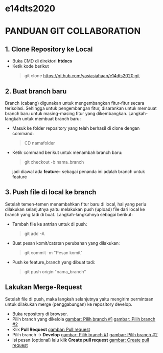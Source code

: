 # e14dts2020
# PANDUAN GIT COLLABORATION

## 1. Clone Repository ke Local

 - Buka CMD di direktori **htdocs**
 - Ketik kode berikut
	> git clone https://github.com/yasiasiahaan/e14dts2020.git

## 2. Buat branch baru
Branch (cabang) digunakan untuk mengembangkan fitur-fitur secara terisolasi. Sehingga untuk pengembangan fitur, disarankan untuk membuat branch baru untuk masing-masing fitur yang dikembangkan. Langkah-langkah untuk membuat branch baru:
 - Masuk ke folder repository yang telah berhasil di clone dengan command:
	 > CD namafolder

 - Ketik command berikut untuk menambah branch baru:
	 > git checkout -b nama_branch

	 jadi diawal ada **feature-** sebagai penanda ini adalah branch untuk feature
## 3. Push file di local ke branch
Setelah temen-temen menambahkan fitur baru di local, hal yang perlu dilakukan selanjutnya yaitu melakukan push (upload) file dari local ke branch yang tadi di buat. Langkah-langkahnya sebagai berikut:
 - Tambah file ke antrian untuk di push: 
	> git add -A

 - Buat pesan komit/catatan perubahan yang dilakukan:
 
	> git commit -m "Pesan komit"

 - Push ke feature_branch yang dibuat tadi:
 

	> git push origin "nama_branch"

## Lakukan Merge-Request
Setelah file di push, maka langkah selanjutnya yaitu mengirim permintaan untuk dilakukan merge (penggabungan) ke repository develop.

 - Buka repository di browser.
 - Pilih branch yang dikelola
 [gambar: Pilih branch #1](https://prnt.sc/prtufs)
 [gambar: Pilih branch #2](http://prntscr.com/prtvq9)
 - Klik **Pull Request**
 [gambar: Pull request](http://prntscr.com/prtw36)
 - Pilih branch -> **Develop**
 [gambar: Pilih branch #1](http://prntscr.com/prtwe5)
 [gambar: Pilih branch #2](http://prntscr.com/prtwmo)
 - Isi pesan (optional) lalu klik **Create pull request**
 [gambar: Create pull request](http://prntscr.com/prtwz5)
